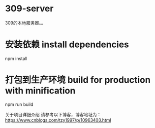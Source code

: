 # 309-server
309的本地服务器。。

# 安装依赖 install dependencies
npm install

# 打包到生产环境 build for production with minification
npm run build

关于项目详细介绍 请参考以下博客，博客地址为：https://www.cnblogs.com/tzy1997/p/10963403.html
